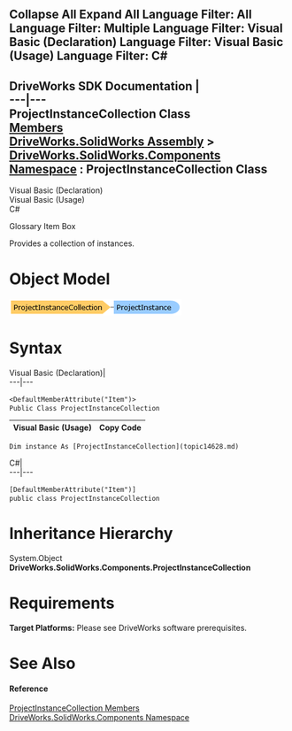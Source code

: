 Collapse All Expand All Language Filter: All  Language Filter: Multiple  Language Filter: Visual Basic (Declaration) Language Filter: Visual Basic (Usage) Language Filter: C#  
---  
DriveWorks SDK Documentation  |   
---|---  
ProjectInstanceCollection Class   
[Members](topic14629.md)   
[DriveWorks.SolidWorks Assembly](topic13342.md) > [DriveWorks.SolidWorks.Components Namespace](topic13925.md) : ProjectInstanceCollection Class  
---  
  
Visual Basic (Declaration)    
Visual Basic (Usage)    
C# 

Glossary Item Box

Provides a collection of instances. 

# Object Model

![](dotnetdiagramimages/image821.png)

# Syntax

Visual Basic (Declaration)|   
---|---  
      
    
    <DefaultMemberAttribute("Item")>
    Public Class ProjectInstanceCollection   
  
Visual Basic (Usage)| Copy Code  
---|---  
      
    
    Dim instance As [ProjectInstanceCollection](topic14628.md)  
  
C#|   
---|---  
      
    
    [DefaultMemberAttribute("Item")]
    public class ProjectInstanceCollection   
  
# Inheritance Hierarchy

System.Object  
**DriveWorks.SolidWorks.Components.ProjectInstanceCollection**  


# Requirements

**Target Platforms:** Please see DriveWorks software prerequisites.

# See Also

#### Reference

[ProjectInstanceCollection Members](topic14629.md)   
[DriveWorks.SolidWorks.Components Namespace](topic13925.md)


